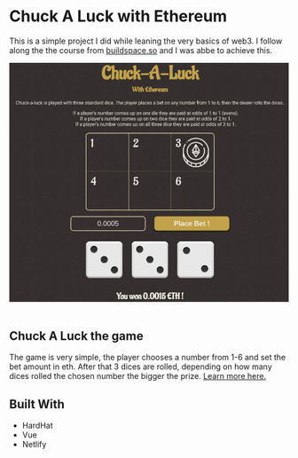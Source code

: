 # Chuck A Luck with Ethereum 

This is a simple project I did while leaning the very basics of web3. I follow along the the course from [buildspace.so](https://buildspace.so/) and I was abbe to achieve this.

<div align="center">
  <a href="https://chuck-a-luck.netlify.app/">
    <img src="./preview.png" alt="Logo" >
  </a>
</div>

<br>

## Chuck A Luck the game

The game is very simple, the player chooses a number from 1-6 and set the bet amount in eth. After that 3 dices are rolled, depending on how many dices rolled the chosen number the bigger the prize. [Learn more here.](
https://en.wikipedia.org/wiki/Chuck-a-luck)


## Built With

* HardHat
* Vue
* Netlify
